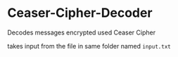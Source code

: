 # Ceaser-Cipher-Decoder
Decodes messages encrypted used Ceaser Cipher

takes input from the file in same folder named ```input.txt```
